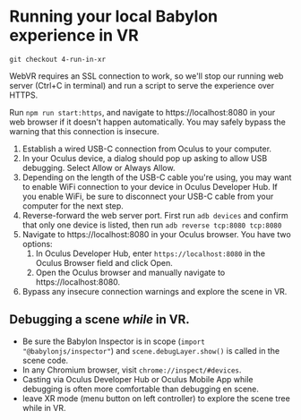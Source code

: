 # Running your local Babylon experience in VR

`git checkout 4-run-in-xr`

WebVR requires an SSL connection to work, so we'll stop our running web server (Ctrl+C in terminal) and run a script to serve the experience over HTTPS.

Run `npm run start:https`, and navigate to https://localhost:8080 in your web browser if it doesn't happen automatically. You may safely bypass the warning that this connection is insecure.

1. Establish a wired USB-C connection from Oculus to your computer.
2. In your Oculus device, a dialog should pop up asking to allow USB debugging. Select Allow or Always Allow.
3. Depending on the length of the USB-C cable you're using, you may want to enable WiFi connection to your device in Oculus Developer Hub. If you enable WiFi, be sure to disconnect your USB-C cable from your computer for the next step.
4. Reverse-forward the web server port. First run `adb devices` and confirm that only one device is listed, then run `adb reverse tcp:8080 tcp:8080`
5. Navigate to https://localhost:8080 in your Oculus browser. You have two options:
   1. In Oculus Developer Hub, enter `https://localhost:8080` in the Oculus Browser field and click Open.
   2. Open the Oculus browser and manually navigate to https://localhost:8080.
6. Bypass any insecure connection warnings and explore the scene in VR.

## Debugging a scene _while_ in VR.

- Be sure the Babylon Inspector is in scope (`import "@babylonjs/inspector"`) and `scene.debugLayer.show()` is called in the scene code.
- In any Chromium browser, visit `chrome://inspect/#devices`.
- Casting via Oculus Developer Hub or Oculus Mobile App while debugging is often more comfortable than debugging en scene.
- leave XR mode (menu button on left controller) to explore the scene tree while in VR.
